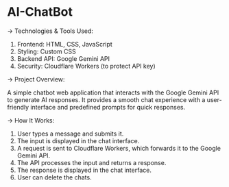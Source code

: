 # AI-ChatBot

-> Technologies & Tools Used:

1. Frontend: HTML, CSS, JavaScript
2. Styling: Custom CSS
3. Backend API: Google Gemini API
4. Security: Cloudflare Workers (to protect API key)

-> Project Overview:

A simple chatbot web application that interacts with the Google Gemini API to generate AI responses. It provides a smooth chat experience with a user-friendly interface and predefined prompts for quick responses.

-> How It Works:

1. User types a message and submits it.
2. The input is displayed in the chat interface.
3. A request is sent to Cloudflare Workers, which forwards it to the Google Gemini API.
4. The API processes the input and returns a response.
5. The response is displayed in the chat interface.
6. User can delete the chats.
